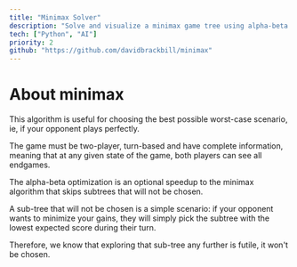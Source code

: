```yaml
---
title: "Minimax Solver"
description: "Solve and visualize a minimax game tree using alpha-beta pruning."
tech: ["Python", "AI"]
priority: 2
github: "https://github.com/davidbrackbill/minimax"
---
```


# About minimax

This algorithm is useful for choosing the best possible worst-case scenario, ie, if your opponent plays perfectly.

The game must be two-player, turn-based and have complete information, meaning that at any given state of the game, both players can see all endgames.

The alpha-beta optimization is an optional speedup to the minimax algorithm that skips subtrees that will not be chosen.

A sub-tree that will not be chosen is a simple scenario: if your opponent wants to minimize your gains, they will simply pick the subtree with the lowest expected score during their turn.

Therefore, we know that exploring that sub-tree any further is futile, it won't be chosen.
